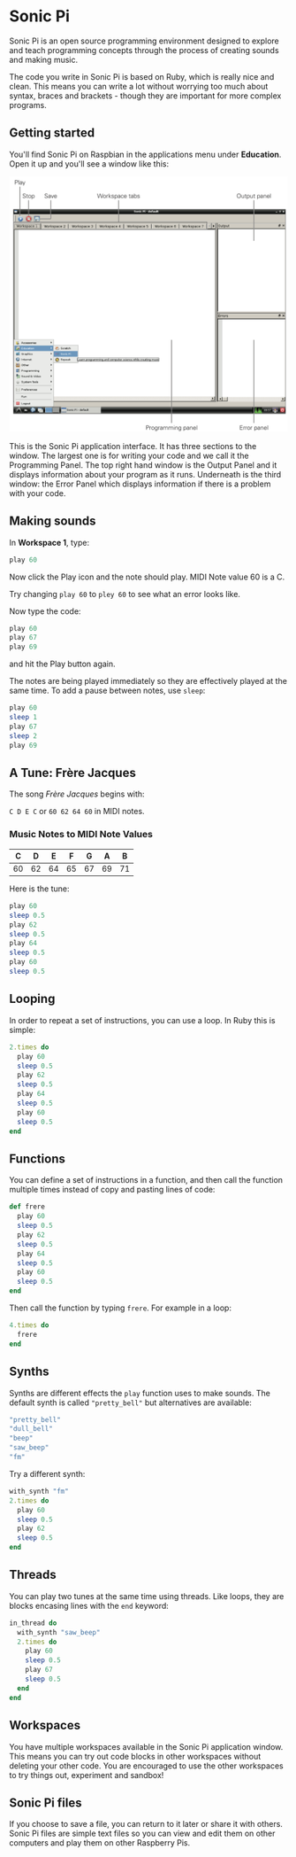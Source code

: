 # Sonic Pi

Sonic Pi is an open source programming environment designed to explore and teach programming concepts through the process of creating sounds and making music.

The code you write in Sonic Pi is based on Ruby, which is really nice and clean. This means you can write a lot without worrying too much about syntax, braces and brackets - though they are important for more complex programs.

## Getting started

You'll find Sonic Pi on Raspbian in the applications menu under **Education**. Open it up and you'll see a window like this:

![](images/sonic-pi.png)

This is the Sonic Pi application interface. It has three sections to the window. The largest one is for writing your code and we call it the Programming Panel. The top right hand window is the Output Panel and it displays information about your program as it runs. Underneath is the third window: the Error Panel which displays information if there is a problem with your code.

## Making sounds

In **Workspace 1**, type:

```ruby
play 60
```

Now click the Play icon and the note should play. MIDI Note value 60 is a C.

Try changing `play 60` to `pley 60` to see what an error looks like.

Now type the code:

```ruby
play 60
play 67
play 69
```

and hit the Play button again.

The notes are being played immediately so they are effectively played at the same time. To add a pause between notes, use `sleep`:

```ruby
play 60
sleep 1
play 67
sleep 2
play 69
```

## A Tune: Frère Jacques

The song *Frère Jacques* begins with:

`C D E C` or `60 62 64 60` 	in MIDI notes.

### Music Notes to MIDI Note Values

| C       | D      | E     | F     | G     | A     | B     |
| :-----: |:------:|:-----:|:-----:|:-----:|:-----:|:-----:|
| 60      | 62     | 64    | 65    | 67    | 69    | 71    |

Here is the tune:

```ruby
play 60
sleep 0.5
play 62
sleep 0.5
play 64
sleep 0.5
play 60
sleep 0.5
```

## Looping

In order to repeat a set of instructions, you can use a loop. In Ruby this is simple:

```ruby
2.times do
  play 60
  sleep 0.5
  play 62
  sleep 0.5
  play 64
  sleep 0.5
  play 60
  sleep 0.5
end
```

## Functions

You can define a set of instructions in a function, and then call the function multiple times instead of copy and pasting lines of code:

```ruby
def frere
  play 60
  sleep 0.5
  play 62
  sleep 0.5
  play 64
  sleep 0.5
  play 60
  sleep 0.5
end
```
Then call the function by typing `frere`. For example in a loop:

```ruby
4.times do
  frere
end
```

## Synths

Synths are different effects the `play` function uses to make sounds. The default synth is called `"pretty_bell"` but alternatives are available:

```ruby
"pretty_bell"
"dull_bell"
"beep"
"saw_beep"
"fm"
```

Try a different synth:

```ruby
with_synth "fm"
2.times do
  play 60
  sleep 0.5
  play 62
  sleep 0.5
end
```

## Threads

You can play two tunes at the same time using threads. Like loops, they are blocks encasing lines with the `end` keyword:

```ruby
in_thread do
  with_synth "saw_beep"
  2.times do
    play 60
    sleep 0.5
    play 67
    sleep 0.5
  end
end
```

## Workspaces

You have multiple workspaces available in the Sonic Pi application window. This means you can try out code blocks in other workspaces without deleting your other code. You are encouraged to use the other workspaces to try things out, experiment and sandbox!

## Sonic Pi files

If you choose to save a file, you can return to it later or share it with others. Sonic Pi files are simple text files so you can view and edit them on other computers and play them on other Raspberry Pis.
